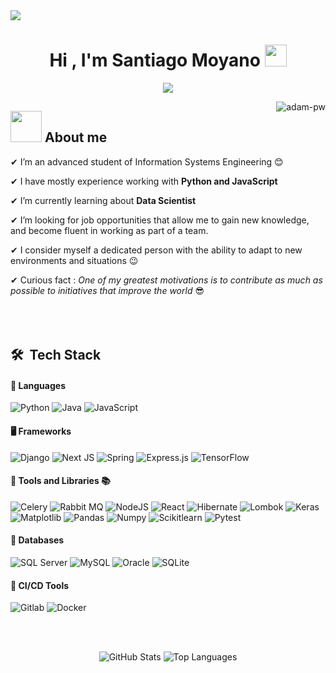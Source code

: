 <img src="https://user-images.githubusercontent.com/73097560/115834477-dbab4500-a447-11eb-908a-139a6edaec5c.gif">

<h1 align="center"><b>Hi , I'm Santiago Moyano </b><img src="https://media.giphy.com/media/hvRJCLFzcasrR4ia7z/giphy.gif" width="35"></h1>

<p align="center">
  <a href="https://github.com/DenverCoder1/readme-typing-svg"><img src="https://readme-typing-svg.herokuapp.com/?lines=Software%20Developer;Machine%20Learning%20Developer;Always%20learning%20new%20things;Feel%20free%20to%20look%20around%20%F0%9F%91%80;Reach%20out%20if%20you%20need%20help!%20%F0%9F%92%AC&;ACfont=Fira%20Code&center=true&width=440&height=45"></a>
</p>

<p><img align="right" src="https://github.com/Adam-pw/Adam-pw/blob/main/animation_500_kxa883sd.gif" alt="adam-pw" /></p>

## <picture><img src = "https://github.com/7oSkaaa/7oSkaaa/blob/main/Images/about_me.gif?raw=true" width = 50px></picture> About me

  ✔ I’m an advanced student of Information Systems Engineering 😊<br>
  
  ✔ I have mostly experience working with **Python and JavaScript**<br>
  
  ✔ I’m currently learning about **Data Scientist**<br>
  
  ✔ I’m looking for job opportunities that allow me to gain new knowledge, and become fluent in working as part of a team.<br>
  
  ✔ I consider myself a dedicated person with the ability to adapt to new environments and situations 😉<br>
  
  ✔ Curious fact : *One of my greatest motivations is to contribute as much as possible to initiatives that improve the world* 😎<br><br><br><br>

## 🛠 &nbsp;Tech Stack

#### 🔧 Languages

<p align="start">
  <img src="https://img.shields.io/badge/Python-%2314354C.svg?style=for-the-badge&logo=python&logoColor=white" alt="Python" />
  <img src="https://img.shields.io/badge/java-%23ED8B00.svg?style=for-the-badge&logo=openjdk&logoColor=white" alt="Java" />
  <img src="https://img.shields.io/badge/JavaScript-%23323330.svg?style=for-the-badge&logo=javascript&logoColor=F7DF1E" alt="JavaScript" />
</p>

#### 🖥️ Frameworks

<p align="start">
  <img src="https://img.shields.io/badge/django-%23092E20.svg?style=for-the-badge&logo=django&logoColor=white" alt="Django" />
  <img src="https://img.shields.io/badge/Next-black?style=for-the-badge&logo=next.js&logoColor=white" alt="Next JS" />
  <img src="https://img.shields.io/badge/spring-%236DB33F.svg?style=for-the-badge&logo=spring&logoColor=white" alt="Spring" />
  <img src="https://img.shields.io/badge/express.js-%23404d59.svg?style=for-the-badge&logo=express&logoColor=%2361DAFB" alt="Express.js" />
  <img src="https://img.shields.io/badge/TensorFlow-%23FF6F00.svg?style=for-the-badge&logo=TensorFlow&logoColor=white" alt="TensorFlow" />
</p>

#### 🔧 Tools and Libraries 📚

<p align="start">
  <img src="https://img.shields.io/badge/celery-%23a9cc54.svg?style=for-the-badge&logo=celery&logoColor=ddf4a4" alt="Celery" />
  <img src="https://img.shields.io/badge/Rabbitmq-FF6600?style=for-the-badge&logo=rabbitmq&logoColor=white" alt="Rabbit MQ" />
  <img src="https://img.shields.io/badge/node.js-6DA55F?style=for-the-badge&logo=node.js&logoColor=white" alt="NodeJS" />
  <img src="https://img.shields.io/badge/react-%2320232a.svg?style=for-the-badge&logo=react&logoColor=%2361DAFB" alt="React" />
  <img src="https://img.shields.io/badge/Hibernate-59666C?style=for-the-badge&logo=Hibernate&logoColor=white" alt="Hibernate" />
  <img src="https://img.shields.io/badge/Lombok-%23ffffff.svg?style=for-the-badge&logo=Matplotlib&logoColor=black" alt="Lombok" />
  <img src="https://img.shields.io/badge/Keras-%23D00000.svg?style=for-the-badge&logo=Keras&logoColor=white" alt="Keras" />
  <img src="https://img.shields.io/badge/Matplotlib-%23ffffff.svg?style=for-the-badge&logo=Matplotlib&logoColor=black" alt="Matplotlib" />
  <img src="https://img.shields.io/badge/pandas-%23150458.svg?style=for-the-badge&logo=pandas&logoColor=white" alt="Pandas" />
  <img src="https://img.shields.io/badge/numpy-%23013243.svg?style=for-the-badge&logo=numpy&logoColor=white" alt="Numpy" />
  <img src="https://img.shields.io/badge/scikit--learn-%23F7931E.svg?style=for-the-badge&logo=scikit-learn&logoColor=white" alt="Scikitlearn" />
  <img src="https://img.shields.io/badge/pytest-%23ffffff.svg?style=for-the-badge&logo=pytest&logoColor=2f9fe3" alt="Pytest" />
</p>

#### 💾 Databases

<p align="start">
  <img src="https://img.shields.io/badge/Microsoft%20SQL%20Server-CC2927?style=for-the-badge&logo=microsoft%20sql%20server&logoColor=white" alt="SQL Server" />
  <img src="https://img.shields.io/badge/mysql-4479A1.svg?style=for-the-badge&logo=mysql&logoColor=white" alt="MySQL" />
  <img src="https://img.shields.io/badge/Oracle-F80000?style=for-the-badge&logo=oracle&logoColor=white" alt="Oracle" />
  <img src="https://img.shields.io/badge/sqlite-%2307405e.svg?style=for-the-badge&logo=sqlite&logoColor=white" alt="SQLite" />
</p>

#### 🔬 CI/CD Tools

<p align="start">
  <img src="https://img.shields.io/badge/gitlab%20ci/cd-%23181717.svg?style=for-the-badge&logo=gitlab&logoColor=white" alt="Gitlab" />
  <img src="https://img.shields.io/badge/docker-%230db7ed.svg?style=for-the-badge&logo=docker&logoColor=white" alt="Docker" />
</p>

<br />
<br />

<p align="center">
  <img
    src="https://github-readme-stats.vercel.app/api?username=SantiagoIMoyano&show_icons=true&locale=en&bg_color=0d1117&text_color=ffffff&repo=convoychat&hide_border=true"
    alt="GitHub Stats"
  />
  <img
    src="https://github-readme-stats.vercel.app/api/top-langs?username=SantiagoIMoyano&show_icons=true&locale=en&bg_color=0d1117&text_color=ffffff&layout=compact&hide_border=true"
    alt="Top Languages"
  />
</p>


